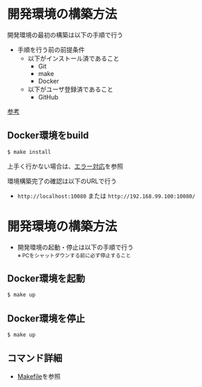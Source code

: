 # 開発環境の構築方法

開発環境の最初の構築は以下の手順で行う

* 手順を行う前の前提条件
    * 以下がインストール済であること
        * Git
        * make
        * Docker
    * 以下がユーザ登録済であること
        * GitHub
        
[参考](https://docs.google.com/document/d/1MA52EJDjXTLt50w18OnBMIHn1vqLPoNz9Fqb_5Uj6qU/edit#heading=h.bu3h5lc7vy56)

## Docker環境をbuild
```bash
$ make install
```
上手く行かない場合は、[エラー対応](5.エラー対応.md)を参照

環境構築完了の確認は以下のURLで行う

* `http://localhost:10080`
または
`http://192.168.99.100:10080/`

# 開発環境の構築方法
* 開発環境の起動・停止は以下の手順で行う
<br><small>
※ PCをシャットダウンする前に必ず停止すること
</small>

## Docker環境を起動
```bash
$ make up
```

## Docker環境を停止
```bash
$ make up
```

## コマンド詳細
* [Makefile](../Makefile)を参照